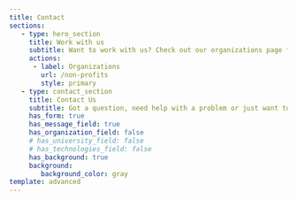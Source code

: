 ```yaml
---
title: Contact
sections:
   - type: hero_section
     title: Work with us
     subtitle: Want to work with us? Check out our organizations page for more info
     actions:
      - label: Organizations
        url: /non-profits
        style: primary
   - type: contact_section
     title: Contact Us
     subtitle: Got a question, need help with a problem or just want to leave feedback? Leave us your contact info and we will get back to you.
     has_form: true
     has_message_field: true
     has_organization_field: false
     # has_university_field: false
     # has_technologies_field: false
     has_background: true
     background:
        background_color: gray
template: advanced
---
```


